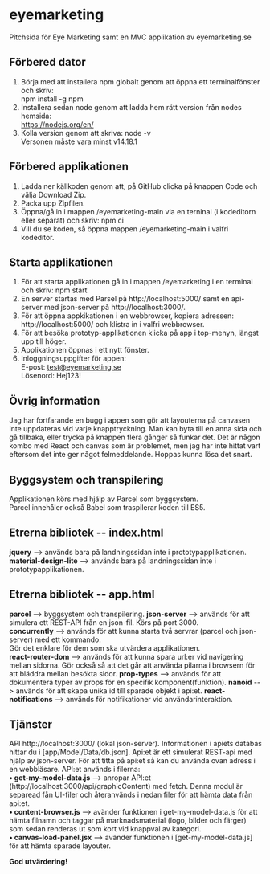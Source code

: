 # eyemarketing  
Pitchsida för Eye Marketing samt en MVC applikation av eyemarketing.se  

## Förbered dator 
1. Börja med att installera npm globalt genom att öppna ett terminalfönster och skriv:  
npm install -g npm  
2. Installera sedan node genom att ladda hem rätt version från nodes hemsida:  
https://nodejs.org/en/  
3. Kolla version genom att skriva: node -v  
Versonen måste vara minst v14.18.1  

## Förbered applikationen
1. Ladda ner källkoden genom att, på GitHub clicka på knappen Code och välja Download Zip.  
2. Packa upp Zipfilen.  
2. Öppna/gå in i mappen /eyemarketing-main via en terninal (i kodeditorn eller separat) och skriv: npm ci  
3. Vill du se koden, så öppna mappen /eyemarketing-main i valfri kodeditor.  

## Starta applikationen 
1. För att starta applikationen gå in i mappen /eyemarketing i en terminal och skriv: npm start  
2. En server startas med Parsel på http://localhost:5000/ samt en api-server med json-server på http://localhost:3000/.
3. För att öppna appkikationen i en webbrowser, kopiera adressen: http://localhost:5000/ och klistra in i valfri webbrowser.
4. För att besöka prototyp-applikationen klicka på app i top-menyn, längst upp till höger.  
5. Applikationen öppnas i ett nytt fönster.  
6. Inloggningsuppgifter för appen:  
E-post: test@eyemarketing.se  
Lösenord: Hej123! 

## Övrig information
Jag har fortfarande en bugg i appen som gör att layouterna på canvasen inte uppdateras vid varje knapptryckning. Man kan byta till en anna sida och gå tillbaka, eller trycka på knappen flera gånger så funkar det. Det är någon kombo med React och canvas som är problemet, men jag har inte hittat vart eftersom det inte ger något felmeddelande. Hoppas kunna lösa det snart.

##  Byggsystem och transpilering 
Applikationen körs med hjälp av Parcel som byggsystem.  
Parcel innehåler också Babel som traspilerar koden till ES5.

## Etrerna bibliotek -- index.html
**jquery** --> används bara på landningssidan inte i prototypapplikationen.  
**material-design-lite** --> används bara på landningssidan inte i prototypapplikationen.   

## Etrerna bibliotek -- app.html
**parcel** --> byggsystem och transpilering.
**json-server** --> används för att simulera ett REST-API från en json-fil. Körs på port 3000.   
**concurrently** --> används för att kunna starta två servrar (parcel och json-server) med ett kommando.   
Gör det enklare för dem som ska utvärdera applikationen.  
**react-router-dom** --> används för att kunna spara url:er vid navigering mellan sidorna. Gör också så att det går att använda pilarna i browsern för att bläddra mellan besökta sidor.
**prop-types** --> används för att dokumentera typer av props för en specifik komponent(funktion).
**nanoid** --> används för att skapa unika id till sparade objekt i api:et.
**react-notifications** --> används för notifikationer vid användarinteraktion.

## Tjänster
API http://localhost:3000/ (lokal json-server). Informationen i apiets databas hittar du i [app/Model/Data/db.json].
Api:et är ett simulerat REST-api med hjälp av json-server. För att titta på api:et så kan du använda ovan adress i en webbläsare. API:et används i filerna:  
**• get-my-model-data.js** --> anropar API:et (http://localhost:3000/api/graphicContent) med fetch. Denna modul är separead fån UI-filer och återanvänds i nedan filer för att hämta data från api:et.  
**• content-browser.js** --> avänder funktionen i get-my-model-data.js för att hämta filnamn och taggar på marknadsmaterial (logo, bilder och färger) som sedan renderas ut som kort vid knappval av kategori.  
**• canvas-load-panel.jsx** --> avänder funktionen i [get-my-model-data.js] för att hämta sparade layouter.
    
**God utvärdering!**